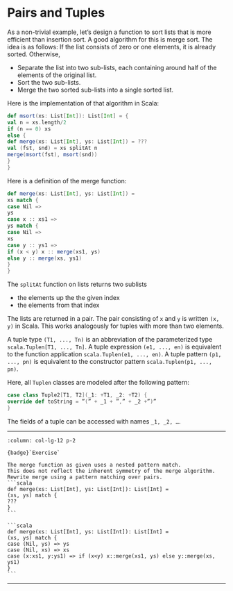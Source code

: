 # Pairs and Tuples

As a non-trivial example, let’s design a function to sort lists that is more efficient than insertion sort.
A good algorithm for this is merge sort. The idea is as follows:
If the list consists of zero or one elements, it is already sorted.
Otherwise,

* Separate the list into two sub-lists, each containing around half of the elements of the original list.
* Sort the two sub-lists.
* Merge the two sorted sub-lists into a single sorted list.

Here is the implementation of that algorithm in Scala:

```scala
def msort(xs: List[Int]): List[Int] = {
val n = xs.length/2
if (n == 0) xs
else {
def merge(xs: List[Int], ys: List[Int]) = ???
val (fst, snd) = xs splitAt n
merge(msort(fst), msort(snd))
}
}
```

Here is a definition of the merge function:

```scala
def merge(xs: List[Int], ys: List[Int]) =
xs match {
case Nil =>
ys
case x :: xs1 =>
ys match {
case Nil =>
xs
case y :: ys1 =>
if (x < y) x :: merge(xs1, ys)
else y :: merge(xs, ys1)
}
}
```


The `splitAt` function on lists returns two sublists

* the elements up the the given index
* the elements from that index

The lists are returned in a pair. The pair consisting of `x` and `y` is written `(x, y)` in Scala. This works analogously for tuples with more than two elements.

A tuple type `(T1, ..., Tn)` is an abbreviation of the parameterized type `scala.Tuplen[T1, ..., Tn]`.
A tuple expression `(e1, ..., en)` is equivalent to the function application `scala.Tuplen(e1, ..., en)`.
A tuple pattern `(p1, ..., pn)` is equivalent to the constructor pattern `scala.Tuplen(p1, ..., pn)`.


Here, all `Tuplen` classes are modeled after the following pattern:

```scala
case class Tuple2[T1, T2](_1: +T1, _2: +T2) {
override def toString = ”(” + _1 + ”,” + _2 +”)”
}
```

The fields of a tuple can be accessed with names `_1, _2, …`.

---

````{panels}
:column: col-lg-12 p-2

{badge}`Exercise`

The merge function as given uses a nested pattern match.
This does not reflect the inherent symmetry of the merge algorithm.
Rewrite merge using a pattern matching over pairs.
```scala
def merge(xs: List[Int], ys: List[Int]): List[Int] =
(xs, ys) match {
???
}
```
````

````{dropdown} Solution
```scala
def merge(xs: List[Int], ys: List[Int]): List[Int] =
(xs, ys) match {
case (Nil, ys) => ys
case (Nil, xs) => xs
case (x:xs1, y:ys1) => if (x<y) x::merge(xs1, ys) else y::merge(xs, ys1)
}
```
````

---


